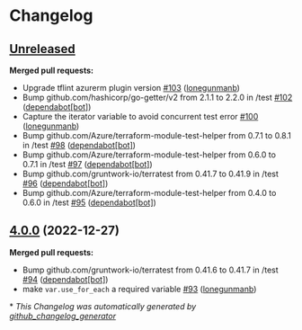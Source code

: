 # Changelog

## [Unreleased](https://github.com/Azure/terraform-azurerm-vnet/tree/HEAD)

**Merged pull requests:**

- Upgrade tflint azurerm plugin version [\#103](https://github.com/Azure/terraform-azurerm-vnet/pull/103) ([lonegunmanb](https://github.com/lonegunmanb))
- Bump github.com/hashicorp/go-getter/v2 from 2.1.1 to 2.2.0 in /test [\#102](https://github.com/Azure/terraform-azurerm-vnet/pull/102) ([dependabot[bot]](https://github.com/apps/dependabot))
- Capture the iterator variable to avoid concurrent test error [\#100](https://github.com/Azure/terraform-azurerm-vnet/pull/100) ([lonegunmanb](https://github.com/lonegunmanb))
- Bump github.com/Azure/terraform-module-test-helper from 0.7.1 to 0.8.1 in /test [\#98](https://github.com/Azure/terraform-azurerm-vnet/pull/98) ([dependabot[bot]](https://github.com/apps/dependabot))
- Bump github.com/Azure/terraform-module-test-helper from 0.6.0 to 0.7.1 in /test [\#97](https://github.com/Azure/terraform-azurerm-vnet/pull/97) ([dependabot[bot]](https://github.com/apps/dependabot))
- Bump github.com/gruntwork-io/terratest from 0.41.7 to 0.41.9 in /test [\#96](https://github.com/Azure/terraform-azurerm-vnet/pull/96) ([dependabot[bot]](https://github.com/apps/dependabot))
- Bump github.com/Azure/terraform-module-test-helper from 0.4.0 to 0.6.0 in /test [\#95](https://github.com/Azure/terraform-azurerm-vnet/pull/95) ([dependabot[bot]](https://github.com/apps/dependabot))

## [4.0.0](https://github.com/Azure/terraform-azurerm-vnet/tree/4.0.0) (2022-12-27)

**Merged pull requests:**

- Bump github.com/gruntwork-io/terratest from 0.41.6 to 0.41.7 in /test [\#94](https://github.com/Azure/terraform-azurerm-vnet/pull/94) ([dependabot[bot]](https://github.com/apps/dependabot))
- make `var.use_for_each` a required variable [\#93](https://github.com/Azure/terraform-azurerm-vnet/pull/93) ([lonegunmanb](https://github.com/lonegunmanb))



\* *This Changelog was automatically generated by [github_changelog_generator](https://github.com/github-changelog-generator/github-changelog-generator)*
